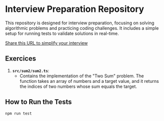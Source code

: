 # Interview Preparation Repository

This repository is designed for interview preparation, focusing on solving algorithmic problems and practicing coding challenges. 
It includes a simple setup for running tests to validate solutions in real-time.


[Share this URL to simplify your interview](https://stackblitz.com/~/github.com/MerzoukeMansouri/interview-ts)

## Exercices

1. **`src/sum2/sum2.ts`**:
   - Contains the implementation of the "Two Sum" problem. The function takes an array of numbers and a target value, and it returns the indices of two numbers whose sum equals the target.

## How to Run the Tests   

```
npm run test
```
